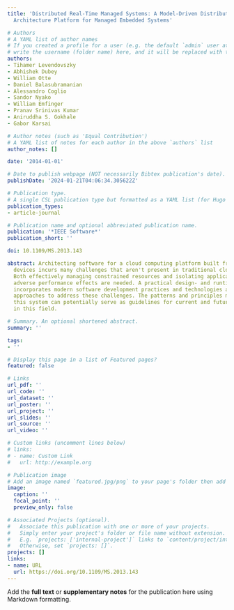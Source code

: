 ```yaml
---
title: 'Distributed Real-Time Managed Systems: A Model-Driven Distributed Secure Information
  Architecture Platform for Managed Embedded Systems'

# Authors
# A YAML list of author names
# If you created a profile for a user (e.g. the default `admin` user at `content/authors/admin/`), 
# write the username (folder name) here, and it will be replaced with their full name and linked to their profile.
authors:
- Tihamer Levendovszky
- Abhishek Dubey
- William Otte
- Daniel Balasubramanian
- Alessandro Coglio
- Sandor Nyako
- William Emfinger
- Pranav Srinivas Kumar
- Aniruddha S. Gokhale
- Gabor Karsai

# Author notes (such as 'Equal Contribution')
# A YAML list of notes for each author in the above `authors` list
author_notes: []

date: '2014-01-01'

# Date to publish webpage (NOT necessarily Bibtex publication's date).
publishDate: '2024-01-21T04:06:34.305622Z'

# Publication type.
# A single CSL publication type but formatted as a YAML list (for Hugo requirements).
publication_types:
- article-journal

# Publication name and optional abbreviated publication name.
publication: '*IEEE Software*'
publication_short: ''

doi: 10.1109/MS.2013.143

abstract: Architecting software for a cloud computing platform built from mobile embedded
  devices incurs many challenges that aren't present in traditional cloud computing.
  Both effectively managing constrained resources and isolating applications without
  adverse performance effects are needed. A practical design- and runtime solution
  incorporates modern software development practices and technologies along with novel
  approaches to address these challenges. The patterns and principles manifested in
  this system can potentially serve as guidelines for current and future practitioners
  in this field.

# Summary. An optional shortened abstract.
summary: ''

tags:
- ''

# Display this page in a list of Featured pages?
featured: false

# Links
url_pdf: ''
url_code: ''
url_dataset: ''
url_poster: ''
url_project: ''
url_slides: ''
url_source: ''
url_video: ''

# Custom links (uncomment lines below)
# links:
# - name: Custom Link
#   url: http://example.org

# Publication image
# Add an image named `featured.jpg/png` to your page's folder then add a caption below.
image:
  caption: ''
  focal_point: ''
  preview_only: false

# Associated Projects (optional).
#   Associate this publication with one or more of your projects.
#   Simply enter your project's folder or file name without extension.
#   E.g. `projects: ['internal-project']` links to `content/project/internal-project/index.md`.
#   Otherwise, set `projects: []`.
projects: []
links:
- name: URL
  url: https://doi.org/10.1109/MS.2013.143
---
```


Add the **full text** or **supplementary notes** for the publication here using Markdown formatting.
